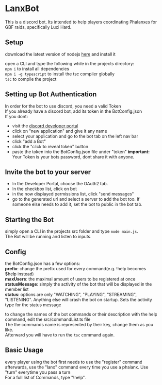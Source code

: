 # LanxBot

This is a discord bot. Its intended to help players coordinating Phalanxes for GBF raids, specifically Luci Hard.

## Setup
download the latest version of nodejs [here](https://nodejs.org/en/) and install it  

open a CLI and type the following while in the projects directory:  
`npm i` to install all dependencies  
`npm i -g typescript` to install the tsc compiler globally  
`tsc` to compile the project  

## Setting up Bot Authentication
In order for the bot to use discord, you need a valid Token  
If you already have a discord bot, add its token in the BotConfig.json  
If you dont:   
* visit the [discord developer portal](https://discordapp.com/developers/applications)
* click on "new application" and give it any name
* select your application and go to the bot tab on the left nav bar
* click "add a Bot"
* click the "click to reveal token" button
* paste the token into the BotConfig.json file under "token" 
**important:** Your Token is your bots password, dont share it with anyone.

## Invite the bot to your server
* In the Developer Portal, choose the OAuth2 tab.
* In the checkbox list, click on bot
* in the now displayed permissions list, click "send messages"
* go to the generated url and select a server to add the bot too. If someone else needs to add it, set the bot to public in the bot tab.

## Starting the Bot
simply open a CLI in the projects src folder and type `node main.js`.  
The Bot will be running and listen to inputs.  

## Config
the BotConfig.json has a few options:  
**prefix**: change the prefix used for every command(e.g. !help becomes $help instead)  
**maxUsers**: the maximal amount of users to be registered at once  
**statusMessage**: simply the activity of the bot that will be displayed in the member list  
**status**: options are only "WATCHING", "PLAYING", "STREAMING", "LISTENING". Anything else will crash the bot on startup. Sets the activity type for the status message  
  
to change the names of the bot commands or their description with the help command, edit the src/commandList.ts file  
The the commands name is represented by their key, change them as you like.  
Afterward you will have to run the `tsc` command again.  

## Basic Usage
every player using the bot first needs to use the "register" command  
afterwards, use the "lanx" command every time you use a phalanx. Use "turn" everytime you pass a turn  
For a full list of Commands, type "!help".  
